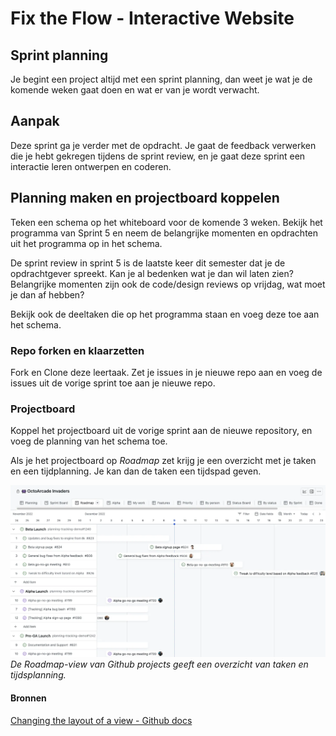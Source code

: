 # Fix the Flow - Interactive Website

## Sprint planning

Je begint een project altijd met een sprint planning, dan weet je wat je de komende weken gaat doen en wat er van je wordt verwacht.

## Aanpak

Deze sprint ga je verder met de opdracht. Je gaat de feedback verwerken die je hebt gekregen tijdens de sprint review, en je gaat deze sprint een interactie leren ontwerpen en coderen. 


## Planning maken en projectboard koppelen

Teken een schema op het whiteboard voor de komende 3 weken.
Bekijk het programma van Sprint 5 en neem de belangrijke momenten en opdrachten uit het programma op in het schema. 

De sprint review in sprint 5 is de laatste keer dit semester dat je de opdrachtgever spreekt. Kan je al bedenken wat je dan wil laten zien? Belangrijke momenten zijn ook de code/design reviews op vrijdag, wat moet je dan af hebben? 

Bekijk ook de deeltaken die op het programma staan en voeg deze toe aan het schema. 

### Repo forken en klaarzetten

Fork en Clone deze leertaak. 
Zet je issues in je nieuwe repo aan en voeg de issues uit de vorige sprint toe aan je nieuwe repo.

<!-- 
Schrijf elke sprint nieuwe code, ook al blijven onderdelen van de website hetzelfde. 
Zo leer je beter coderen en nettere code schrijven. 
-->

### Projectboard

Koppel het projectboard uit de vorige sprint aan de nieuwe repository, en voeg de planning van het schema toe.

Als je het projectboard op *Roadmap* zet krijg je een overzicht met je taken en een tijdplanning. Je kan dan de taken een tijdspad geven.

![](ghprojects-example-roadmap.webp)
*De Roadmap-view van Github projects geeft een overzicht van taken en tijdsplanning.*

#### Bronnen
[Changing the layout of a view - Github docs](https://docs.github.com/en/issues/planning-and-tracking-with-projects/customizing-views-in-your-project/changing-the-layout-of-a-view)

<!-- 
Voor deze opdracht kies je een User Story waarin een gebruiker iets moet doen, zoals het toevoegen van informatie aan een agenda of stap voor stap door een vragenlijst klikken, een chat-formulier of bijvoorbeeld een filter systeem.  

> Waar kan de klant het meeste feedback op hebben? Waar zijn de grootste risico's en zal er waarschijnlijk het meeste werk in kruipen? - Emiel Van Betsbrugge, Active Theory

Sprint plannen aan de hand van het programma:
JS fundamentals
Deeltaak UI events
I Love Web
CSS challenges en JS challenges
Code design reviews, wat vrijdag afhebben?

-->
